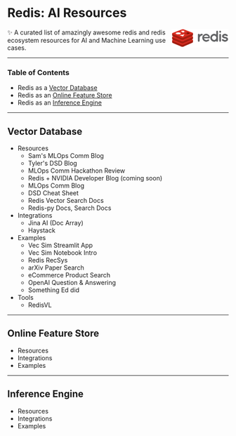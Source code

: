 # Redis: AI Resources

<img src="assets/redis-logo.svg" style="width: 130px; float: right;">


✨ A curated list of amazingly awesome redis and redis ecosystem resources for AI and Machine Learning use cases.



____

### Table of Contents

- Redis as a [Vector Database](#vector-database)
- Redis as an [Online Feature Store](#online-feature-store)
- Redis as an [Inference Engine](#inference-engine)

____

## Vector Database

- Resources
  - Sam's MLOps Comm Blog
  - Tyler's DSD Blog
  - MLOps Comm Hackathon Review
  - Redis + NVIDIA Developer Blog (coming soon)
  - MLOps Comm Blog
  - DSD Cheat Sheet
  - Redis Vector Search Docs
  - Redis-py Docs, Search Docs
- Integrations
  - Jina AI (Doc Array)
  - Haystack
- Examples
  - Vec Sim Streamlit App
  - Vec Sim Notebook Intro
  - Redis RecSys
  - arXiv Paper Search
  - eCommerce Product Search
  - OpenAI Question & Answering
  - Something Ed did
- Tools
  - RedisVL


____

## Online Feature Store

- Resources
- Integrations
- Examples

----

## Inference Engine

- Resources
- Integrations
- Examples